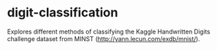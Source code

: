 digit-classification
====================

Explores different methods of classifying the Kaggle Handwritten Digits challenge dataset from MINST (http://yann.lecun.com/exdb/mnist/).
